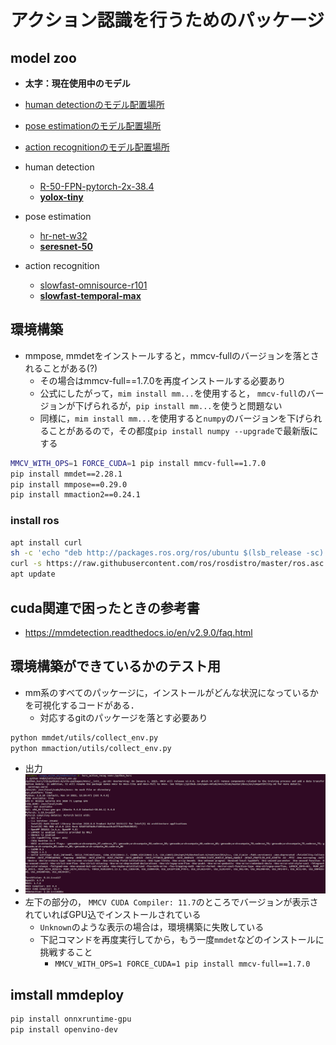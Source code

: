 # アクション認識を行うためのパッケージ

## model zoo

- **太字：現在使用中のモデル**

- [human detectionのモデル配置場所](./io/human_detection/pths/)
- [pose estimationのモデル配置場所](./io/pose_estimation/pths/)
- [action recognitionのモデル配置場所](./io/action_recognition/pths/)

- human detection
  - [R-50-FPN-pytorch-2x-38.4](https://download.openmmlab.com/mmdetection/v2.0/faster_rcnn/faster_rcnn_r50_fpn_2x_coco/faster_rcnn_r50_fpn_2x_coco_bbox_mAP-0.384_20200504_210434-a5d8aa15.pth)
  - [**yolox-tiny**](https://download.openmmlab.com/mmdetection/v2.0/yolox/yolox_tiny_8x8_300e_coco/yolox_tiny_8x8_300e_coco_20211124_171234-b4047906.pth)

- pose estimation
  - [hr-net-w32](https://download.openmmlab.com/mmpose/top_down/hrnet/hrnet_w32_coco_256x192-c78dce93_20200708.pth)
  - [**seresnet-50**](https://download.openmmlab.com/mmpose/top_down/seresnet/seresnet50_coco_256x192-25058b66_20200727.pth)

- action recognition
  - [slowfast-omnisource-r101](https://download.openmmlab.com/mmaction/detection/ava/slowonly_omnisource_pretrained_r101_8x8x1_20e_ava_rgb/slowonly_omnisource_pretrained_r101_8x8x1_20e_ava_rgb_20201217-16378594.pth)
  - [**slowfast-temporal-max**](https://download.openmmlab.com/mmaction/detection/ava/slowfast_temporal_max_focal_alpha3_gamma1_kinetics_pretrained_r50_8x8x1_cosine_10e_ava22_rgb/slowfast_temporal_max_focal_alpha3_gamma1_kinetics_pretrained_r50_8x8x1_cosine_10e_ava22_rgb-345618cd.pth)

## 環境構築

- mmpose, mmdetをインストールすると，mmcv-fullのバージョンを落とされることがある(?)
  - その場合はmmcv-full==1.7.0を再度インストールする必要あり
  - 公式にしたがって，`mim install mm...`を使用すると， `mmcv-full`のバージョンが下げられるが，`pip install mm...`を使うと問題ない
  - 同様に，`mim install mm...`を使用すると`numpy`のバージョンを下げられることがあるので，その都度`pip install numpy --upgrade`で最新版にする

```bash
MMCV_WITH_OPS=1 FORCE_CUDA=1 pip install mmcv-full==1.7.0
pip install mmdet==2.28.1
pip install mmpose==0.29.0
pip install mmaction2==0.24.1
```

### install ros

```bash
apt install curl
sh -c 'echo "deb http://packages.ros.org/ros/ubuntu $(lsb_release -sc) main" > /etc/apt/sources.list.d/ros-latest.list'
curl -s https://raw.githubusercontent.com/ros/rosdistro/master/ros.asc | apt-key add -
apt update
```

## cuda関連で困ったときの参考書

- <https://mmdetection.readthedocs.io/en/v2.9.0/faq.html>

## 環境構築ができているかのテスト用

- mm系のすべてのパッケージに，インストールがどんな状況になっているかを可視化するコードがある．
  - 対応するgitのパッケージを落とす必要あり

```bash
python mmdet/utils/collect_env.py
python mmaction/utils/collect_env.py
```

- 出力
- ![mmdet_result](./assets/setup/Screenshot%20from%202023-02-27%2004-09-03.png)
- 左下の部分の， `MMCV CUDA Compiler: 11.7`のところでバージョンが表示されていればGPU込でインストールされている
  - `Unknown`のような表示の場合は，環境構築に失敗している
  - 下記コマンドを再度実行してから，もう一度`mmdet`などのインストールに挑戦すること
    - `MMCV_WITH_OPS=1 FORCE_CUDA=1 pip install mmcv-full==1.7.0`

## imstall mmdeploy

```bash
pip install onnxruntime-gpu
pip install openvino-dev
```
